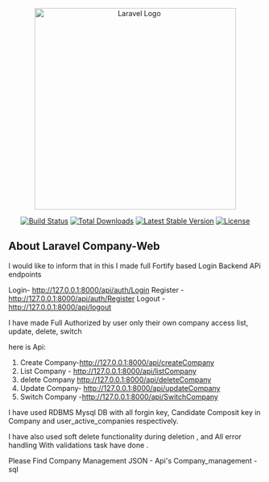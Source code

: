 <p align="center"><a href="https://laravel.com" target="_blank"><img src="https://raw.githubusercontent.com/laravel/art/master/logo-lockup/5%20SVG/2%20CMYK/1%20Full%20Color/laravel-logolockup-cmyk-red.svg" width="400" alt="Laravel Logo"></a></p>

<p align="center">
<a href="https://github.com/laravel/framework/actions"><img src="https://github.com/laravel/framework/workflows/tests/badge.svg" alt="Build Status"></a>
<a href="https://packagist.org/packages/laravel/framework"><img src="https://img.shields.io/packagist/dt/laravel/framework" alt="Total Downloads"></a>
<a href="https://packagist.org/packages/laravel/framework"><img src="https://img.shields.io/packagist/v/laravel/framework" alt="Latest Stable Version"></a>
<a href="https://packagist.org/packages/laravel/framework"><img src="https://img.shields.io/packagist/l/laravel/framework" alt="License"></a>
</p>

## About Laravel Company-Web

I would like to inform that in this I made full Fortify based Login Backend APi endpoints

Login- http://127.0.0.1:8000/api/auth/Login
Register - http://127.0.0.1:8000/api/auth/Register
Logout -http://127.0.0.1:8000/api/logout

I have made Full Authorized by user only their own  company access list, update, delete, switch

here is Api:
1. Create Company-http://127.0.0.1:8000/api/createCompany
2. List Company - http://127.0.0.1:8000/api/listCompany
3. delete Company http://127.0.0.1:8000/api/deleteCompany
4. Update Company- http://127.0.0.1:8000/api/updateCompany
5. Switch Company -http://127.0.0.1:8000/api/SwitchCompany


I have used RDBMS Mysql DB with all forgin key, Candidate Composit key in Company and user_active_companies respectively.

I have also used soft delete functionality during deletion , and All error handling With validations task have done .

Please Find 
Company Management JSON - Api's
Company_management - sql




